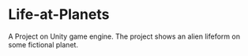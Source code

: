 # Life-at-Planets
A Project on Unity game engine. The project shows an alien lifeform on some fictional planet.
